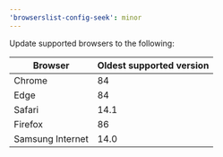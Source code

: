 ```yaml
---
'browserslist-config-seek': minor
---
```


Update supported browsers to the following:

| Browser          | Oldest supported version |
| ---------------- | ------------------------ |
| Chrome           | 84                       |
| Edge             | 84                       |
| Safari           | 14.1                     |
| Firefox          | 86                       |
| Samsung Internet | 14.0                     |
